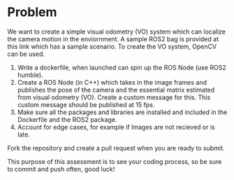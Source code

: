 # Problem

We want to create a simple visual odometry (VO) system which can localize the camera motion in the enviornment. A sample ROS2 bag is provided at this link which has a sample scenario. To create the VO system, OpenCV can be used. 

1. Write a dockerfile, when launched can spin up the ROS Node (use ROS2 humble).
2. Create a ROS Node (in C++) which takes in the image frames and publishes the pose of the camera and the essential matrix estimated from visual odometry (VO). Create a custom message for this. This custom message should be published at 15 fps.
3. Make sure all the packages and libraries are installed and included in the Dockerfile and the ROS2 package.
4. Account for edge cases, for example if Images are not recieved or is late.

Fork the repository and create a pull request when you are ready to submit.

This purpose of this assessment is to see your coding process, so be sure to commit and push often, good luck!
